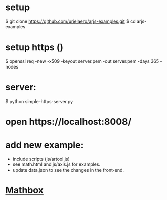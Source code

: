 # setup

$ git clone https://github.com/urielaero/arjs-examples.git
$ cd arjs-examples

# setup https ()
$ openssl req -new -x509 -keyout server.pem -out server.pem -days 365 -nodes

# server:
$ python simple-https-server.py 

# open https://localhost:8008/


# add new example:
* include scripts (js/artool.js)
* see math.html and js/axis.js for examples.
* update data.json to see the changes in the front-end.

# [Mathbox](https://gitgud.io/unconed/mathbox) 
